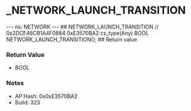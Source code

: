 # _NETWORK_LAUNCH_TRANSITION

--- ns: NETWORK --- ## NETWORK_LAUNCH_TRANSITION  // 0x2DCF46CB1A4F0884 0xE3570BA2 cs_type(Any) BOOL NETWORK_LAUNCH_TRANSITION();  ## Return value

### Return Value
* BOOL

### Notes
* AP Hash: 0x0xE3570BA2
* Build: 323

